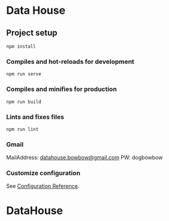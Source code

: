 # Data House

## Project setup
```
npm install
```

### Compiles and hot-reloads for development
```
npm run serve
```

### Compiles and minifies for production
```
npm run build
```

### Lints and fixes files
```
npm run lint
```

### Gmail
MailAddress: datahouse.bowbow@gmail.com
PW: dogbowbow

### Customize configuration
See [Configuration Reference](https://cli.vuejs.org/config/).
# DataHouse
